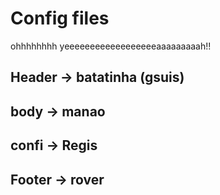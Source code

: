 # Config files
ohhhhhhhh yeeeeeeeeeeeeeeeeeeaaaaaaaaah!!

## Header -> batatinha (gsuis)
## body -> manao
## confi -> Regis
## Footer -> rover

